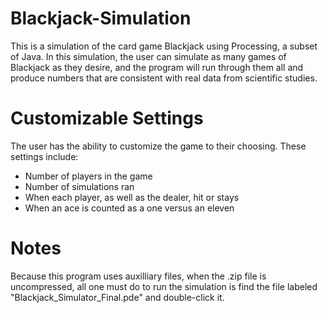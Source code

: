 # Blackjack-Simulation
This is a simulation of the card game Blackjack using Processing, a subset of Java. In this simulation, the user can simulate as many games of Blackjack as they desire, and the program will run through them all and produce numbers that are consistent with real data from scientific studies.
# Customizable Settings
The user has the ability to customize the game to their choosing. These settings include:
- Number of players in the game
- Number of simulations ran
- When each player, as well as the dealer, hit or stays
- When an ace is counted as a one versus an eleven
# Notes
Because this program uses auxilliary files, when the .zip file is uncompressed, all one must do to run the simulation is find the file labeled "Blackjack_Simulator_Final.pde" and double-click it.
